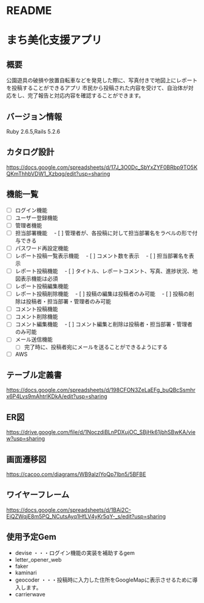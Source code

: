 # README

# まち美化支援アプリ

## 概要
公園遊具の破損や放置自転車などを発見した際に、写真付きで地図上にレポートを投稿することができるアプリ
市民から投稿された内容を受けて、自治体が対応をし、完了報告と対応内容を確認することができます。

## バージョン情報
Ruby 2.6.5,Rails 5.2.6

## カタログ設計
https://docs.google.com/spreadsheets/d/17J_3O0Dc_SbYxZYF0BRbp9TO5KQKmThhbVDW1_Xzbqg/edit?usp=sharing


## 機能一覧
- [ ] ログイン機能
- [ ] ユーザー登録機能
- [ ] 管理者機能
- [ ] 担当部署機能
　- [ ] 管理者が、各投稿に対して担当部署名をラベルの形で付与できる
- [ ] パスワード再設定機能
- [ ] レポート投稿一覧表示機能
　- [ ] コメント数を表示
　- [ ] 担当部署名を表示
- [ ] レポート投稿機能
　- [ ] タイトル、レポートコメント、写真、進捗状況、地図表示機能は必須
- [ ] レポート投稿編集機能
- [ ] レポート投稿削除機能
　- [ ] 投稿の編集は投稿者のみ可能
　- [ ] 投稿の削除は投稿者・担当部署・管理者のみ可能
- [ ] コメント投稿機能
- [ ] コメント削除機能
- [ ] コメント編集機能
　- [ ] コメント編集と削除は投稿者・担当部署・管理者のみ可能
- [ ] メール送信機能
  - [ ] 完了時に、投稿者宛にメールを送ることができるようにする
- [ ] AWS

## テーブル定義書
https://docs.google.com/spreadsheets/d/198CFON3ZeLaEFg_buQBcSsmhrx6P4Lvs9mAhtrlKDkA/edit?usp=sharing

## ER図
https://drive.google.com/file/d/1NoczdiBLnPDXujOC_SBjHk61jbhSBwKA/view?usp=sharing

## 画面遷移図
https://cacoo.com/diagrams/WB9alzIYoQp7Ibn5/5BFBE

## ワイヤーフレーム
https://docs.google.com/spreadsheets/d/1BAi2C-EiQZWqjE8m5PQ_NCutsAyq1HfLV4yKr5qY-_s/edit?usp=sharing

## 使用予定Gem
+ devise ・・・ログイン機能の実装を補助するgem
+ letter_opener_web
+ faker
+ kaminari
+ geocoder ・・・投稿時に入力した住所をGoogleMapに表示させるために導入します。
+ carrierwave
